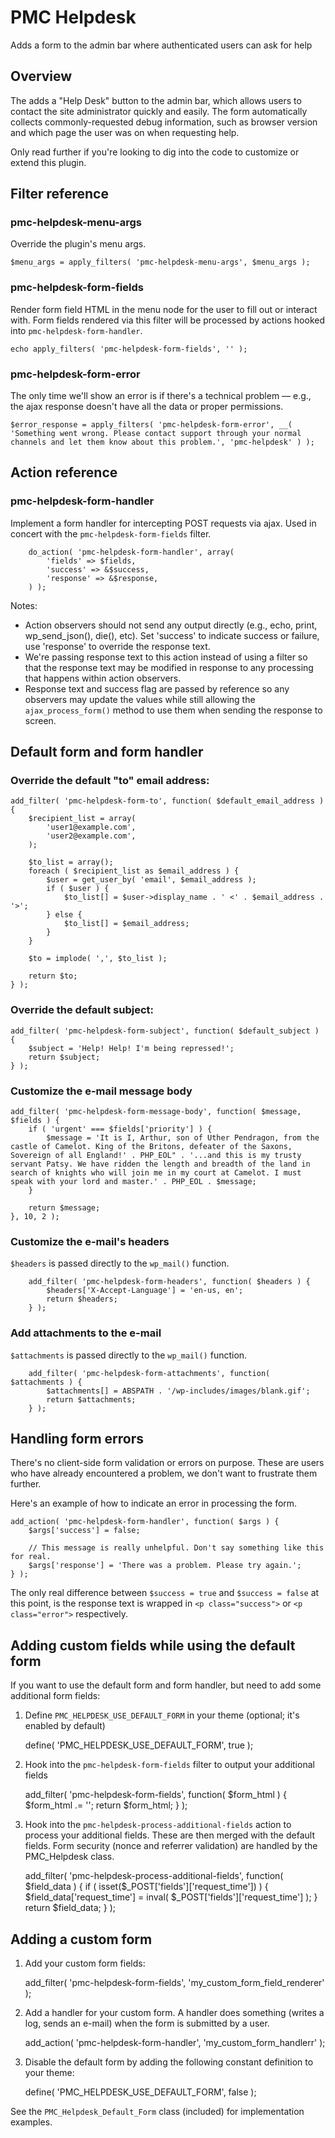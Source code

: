 PMC Helpdesk
============

Adds a form to the admin bar where authenticated users can ask for help

Overview
--------

The adds a "Help Desk" button to the admin bar, which allows users to contact the site administrator quickly and easily.  The form automatically collects commonly-requested debug information, such as browser version and which page the user was on when requesting help.

Only read further if you're looking to dig into the code to customize or extend this plugin.

Filter reference
----------------

### pmc-helpdesk-menu-args

Override the plugin's menu args.

	$menu_args = apply_filters( 'pmc-helpdesk-menu-args', $menu_args );

### pmc-helpdesk-form-fields

Render form field HTML in the menu node for the user to fill out or interact with.  Form fields rendered via this filter will be processed by actions hooked into `pmc-helpdesk-form-handler`.

	echo apply_filters( 'pmc-helpdesk-form-fields', '' );

### pmc-helpdesk-form-error

The only time we'll show an error is if there's a technical problem — e.g., the ajax response doesn't have all the data or proper permissions.

	$error_response = apply_filters( 'pmc-helpdesk-form-error', __( 'Something went wrong. Please contact support through your normal channels and let them know about this problem.', 'pmc-helpdesk' ) );

Action reference
----------------

### pmc-helpdesk-form-handler

Implement a form handler for intercepting POST requests via ajax.  Used in concert with the `pmc-helpdesk-form-fields` filter.

		do_action( 'pmc-helpdesk-form-handler', array(
			'fields' => $fields,
			'success' => &$success,
			'response' => &$response,
		) );

Notes:

* Action observers should not send any output directly (e.g., echo, print, wp_send_json(), die(), etc).  Set 'success' to indicate success or failure, use 'response' to override the response text.
* We're passing response text to this action instead of using a filter so that the response text may be modified in response to any processing that happens within action observers.
* Response text and success flag are passed by reference so any observers may update the values while still allowing the `ajax_process_form()` method to use them when sending the response to screen.

Default form and form handler
-----------------------------

### Override the default "to" email address:

	add_filter( 'pmc-helpdesk-form-to', function( $default_email_address ) {
		$recipient_list = array(
			'user1@example.com',
			'user2@example.com',
		);

		$to_list = array();
		foreach ( $recipient_list as $email_address ) {
			$user = get_user_by( 'email', $email_address );
			if ( $user ) {
				$to_list[] = $user->display_name . ' <' . $email_address . '>';
			} else {
				$to_list[] = $email_address;
			}
		}

		$to = implode( ',', $to_list );

		return $to;
	} );

### Override the default subject:

	add_filter( 'pmc-helpdesk-form-subject', function( $default_subject ) {
		$subject = 'Help! Help! I'm being repressed!';
		return $subject;
	} );

### Customize the e-mail message body

	add_filter( 'pmc-helpdesk-form-message-body', function( $message, $fields ) {
		if ( 'urgent' === $fields['priority'] ) {
			$message = 'It is I, Arthur, son of Uther Pendragon, from the castle of Camelot. King of the Britons, defeater of the Saxons, Sovereign of all England!' . PHP_EOL" . '...and this is my trusty servant Patsy. We have ridden the length and breadth of the land in search of knights who will join me in my court at Camelot. I must speak with your lord and master.' . PHP_EOL . $message;
		}

		return $message;
	}, 10, 2 );

### Customize the e-mail's headers

`$headers` is passed directly to the `wp_mail()` function.

		add_filter( 'pmc-helpdesk-form-headers', function( $headers ) {
			$headers['X-Accept-Language'] = 'en-us, en';
			return $headers;
		} );

### Add attachments to the e-mail

`$attachments` is passed directly to the `wp_mail()` function.

		add_filter( 'pmc-helpdesk-form-attachments', function( $attachments ) {
			$attachments[] = ABSPATH . '/wp-includes/images/blank.gif';
			return $attachments;
		} );

Handling form errors
--------------------

There's no client-side form validation or errors on purpose.  These are users who have already encountered a problem, we don't want to frustrate them further.

Here's an example of how to indicate an error in processing the form.

	add_action( 'pmc-helpdesk-form-handler', function( $args ) {
		$args['success'] = false;

		// This message is really unhelpful. Don't say something like this for real.
		$args['response'] = 'There was a problem. Please try again.';
	} );

The only real difference between `$success = true` and `$success = false` at this point, is the response text is wrapped in `<p class="success">` or `<p class="error">` respectively.

Adding custom fields while using the default form
-------------------------------------------------

If you want to use the default form and form handler, but need to add some additional form fields:

1) Define `PMC_HELPDESK_USE_DEFAULT_FORM` in your theme (optional; it's enabled by default)

	define( 'PMC_HELPDESK_USE_DEFAULT_FORM', true );

2) Hook into the `pmc-helpdesk-form-fields` filter to output your additional fields

	add_filter( 'pmc-helpdesk-form-fields', function( $form_html ) {
		$form_html .= '<input type="hidden" name="request_time" value="" />';
		return $form_html;
	} );

3) Hook into the `pmc-helpdesk-process-additional-fields` action to process your additional fields. These are then merged with the default fields. Form security (nonce and referrer validation) are handled by the PMC_Helpdesk class.

	add_filter( 'pmc-helpdesk-process-additional-fields', function( $field_data ) {
		if ( isset($_POST['fields']['request_time']) ) {
			$field_data['request_time'] = inval( $_POST['fields']['request_time'] );
		}
		return $field_data;
	} );

Adding a custom form
--------------------

1) Add your custom form fields:

	add_filter( 'pmc-helpdesk-form-fields', 'my_custom_form_field_renderer' );

2) Add a handler for your custom form. A handler does something (writes a log, sends an e-mail) when the form is submitted by a user.

	add_action( 'pmc-helpdesk-form-handler', 'my_custom_form_handlerr' );

3) Disable the default form by adding the following constant definition to your theme:

	define( 'PMC_HELPDESK_USE_DEFAULT_FORM', false );

See the `PMC_Helpdesk_Default_Form` class (included) for implementation examples.
